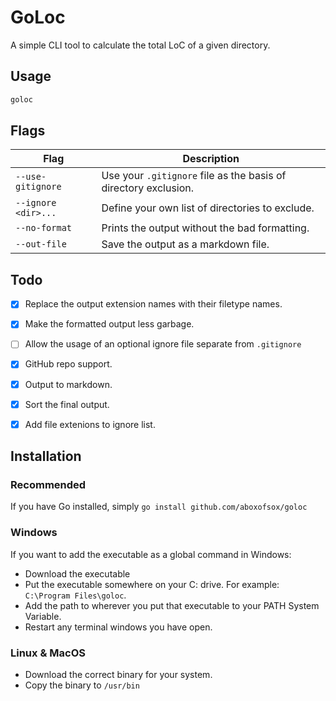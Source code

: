 # GoLoc
A simple CLI tool to calculate the total LoC of a given directory.

## Usage
```bash
goloc
```

## Flags
| Flag                | Description                                                           |
|---------------------|-----------------------------------------------------------------------|
| `--use-gitignore`   | Use your `.gitignore` file as the basis of directory exclusion.         |
| `--ignore <dir>...` | Define your own list of directories to exclude.                       |
| `--no-format`       | Prints the output without the bad formatting.                         |
| `--out-file` | Save the output as a markdown file.

## Todo
- [x] Replace the output extension names with their filetype names.
- [x] Make the formatted output less garbage.
- [ ] Allow the usage of an optional ignore file separate from `.gitignore`
- [x] GitHub repo support.
- [x] Output to markdown.
- [x] Sort the final output.
- [x] Add file extenions to ignore list.


## Installation
### Recommended
If you have Go installed, simply `go install github.com/aboxofsox/goloc`

### Windows
If you want to add the executable as a global command in Windows:

- Download the executable
- Put the executable somewhere on your C: drive. For example: `C:\Program Files\goloc`.
- Add the path to wherever you put that executable to your PATH System Variable.
- Restart any terminal windows you have open.

### Linux & MacOS
- Download the correct binary for your system.
- Copy the binary to `/usr/bin`
